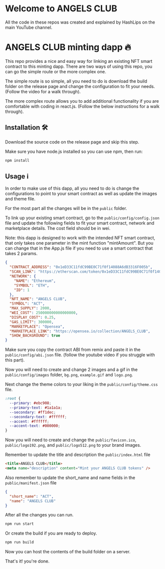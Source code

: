 # Welcome to ANGELS CLUB
All the code in these repos was created and explained by HashLips on the main YouTube channel.

# ANGELS CLUB minting dapp 🔥

This repo provides a nice and easy way for linking an existing NFT smart contract to this minting dapp. There are two ways of using this repo, you can go the simple route or the more complex one.

The simple route is so simple, all you need to do is download the build folder on the release page and change the configuration to fit your needs. (Follow the video for a walk through).

The more complex route allows you to add additional functionality if you are comfortable with coding in react.js. (Follow the below instructions for a walk through).

## Installation 🛠️

Download the source code on the release page and skip this step.


Make sure you have node.js installed so you can use npm, then run:

```sh
npm install
```

## Usage ℹ️

In order to make use of this dapp, all you need to do is change the configurations to point to your smart contract as well as update the images and theme file.

For the most part all the changes will be in the `public` folder.

To link up your existing smart contract, go to the `public/config/config.json` file and update the following fields to fit your smart contract, network and marketplace details. The cost field should be in wei.

Note: this dapp is designed to work with the intended NFT smart contract, that only takes one parameter in the mint function "mintAmount". But you can change that in the App.js file if you need to use a smart contract that takes 2 params.

```json
{
  "CONTRACT_ADDRESS": "0x1eD33C11fdC99BE0C71f0f14088A6dB3316F005b",
  "SCAN_LINK": "https://etherscan.com/token/0x1eD33C11fdC99BE0C71f0f14088A6dB3316F005b",
  "NETWORK": {
    "NAME": "Ethereum",
    "SYMBOL": "ETH",
    "ID": 1
  },
  "NFT_NAME": "ANGELS CLUB",
  "SYMBOL": "ACT",
  "MAX_SUPPLY": 2000,
  "WEI_COST": 250000000000000000,
  "DISPLAY_COST": 0.25,
  "GAS_LIMIT": 300000,
  "MARKETPLACE": "Opensea",
  "MARKETPLACE_LINK": "https://opensea.io/collection/ANGELS_CLUB",
  "SHOW_BACKGROUND": true
}
```

Make sure you copy the contract ABI from remix and paste it in the `public/config/abi.json` file.
(follow the youtube video if you struggle with this part).

Now you will need to create and change 2 images and a gif in the `public/config/images` folder, `bg.png`, `example.gif` and `logo.png`.

Next change the theme colors to your liking in the `public/config/theme.css` file.

```css
:root {
  --primary: #ebc908;
  --primary-text: #1a1a1a;
  --secondary: #ff1dec;
  --secondary-text: #ffffff;
  --accent: #ffffff;
  --accent-text: #000000;
}
```

Now you will need to create and change the `public/favicon.ico`, `public/logo192.png`, and
`public/logo512.png` to your brand images.

Remember to update the title and description the `public/index.html` file

```html
<title>ANGELS CLUB</title>
<meta name="description" content="Mint your ANGELS CLUB tokens" />
```

Also remember to update the short_name and name fields in the `public/manifest.json` file

```json
{
  "short_name": "ACT",
  "name": "ANGELS CLUB"
}
```

After all the changes you can run.

```sh
npm run start
```

Or create the build if you are ready to deploy.

```sh
npm run build
```

Now you can host the contents of the build folder on a server.

That's it! you're done.
